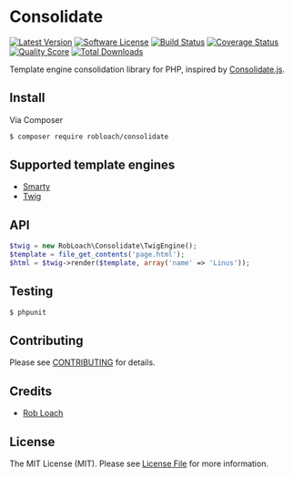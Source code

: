 # Consolidate

[![Latest Version](https://img.shields.io/github/release/robloach/consolidate.svg?style=flat-square)](https://github.com/robloach/consolidate/releases)
[![Software License](https://img.shields.io/badge/license-MIT-brightgreen.svg?style=flat-square)](LICENSE.md)
[![Build Status](https://img.shields.io/travis/RobLoach/consolidate/master.svg?style=flat-square)](https://travis-ci.org/RobLoach/consolidate)
[![Coverage Status](https://img.shields.io/scrutinizer/coverage/g/robloach/consolidate.svg?style=flat-square)](https://scrutinizer-ci.com/g/robloach/consolidate/code-structure)
[![Quality Score](https://img.shields.io/scrutinizer/g/robloach/consolidate.svg?style=flat-square)](https://scrutinizer-ci.com/g/robloach/consolidate)
[![Total Downloads](https://img.shields.io/packagist/dt/robloach/consolidate.svg?style=flat-square)](https://packagist.org/packages/robloach/consolidate)

Template engine consolidation library for PHP, inspired by [Consolidate.js](https://github.com/tj/consolidate.js).


## Install

Via Composer

``` bash
$ composer require robloach/consolidate
```

## Supported template engines

* [Smarty](http://smarty.net)
* [Twig](http://twig.sensiolabs.org)


## API

``` php
$twig = new RobLoach\Consolidate\TwigEngine();
$template = file_get_contents('page.html');
$html = $twig->render($template, array('name' => 'Linus'));
```

## Testing

``` bash
$ phpunit
```

## Contributing

Please see [CONTRIBUTING](CONTRIBUTING.md) for details.

## Credits

- [Rob Loach](https://github.com/robloach)

## License

The MIT License (MIT). Please see [License File](LICENSE.md) for more information.

